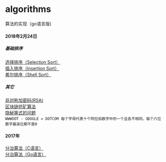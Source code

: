 # algorithms
算法的实现（go语言版)

#### 2018年2月24日

##### 基础排序  

[选择排序（Selection Sort）](https://github.com/gundamzaku/algorithms/blob/master/selectionSort.go)  
[插入排序（Insertion Sort）](https://github.com/gundamzaku/algorithms/blob/master/insertionSort.go)  
[希尔排序（Shell Sort）](https://github.com/gundamzaku/algorithms/blob/master/shellSort.go)

##### 其它
[非对称加密码(RSA)]()  
[区块链挖矿算法]()  
[隐秘等式的问题]()  
`WWWDOT - GOOGLE = DOTCOM
每个字母代表十个阿拉伯数字中的一个且各不相同，每个六位数字最高位都不是0`

#### 2017年
[分治算法（C语言）]()  
[分治算法（Go语言）]()  
